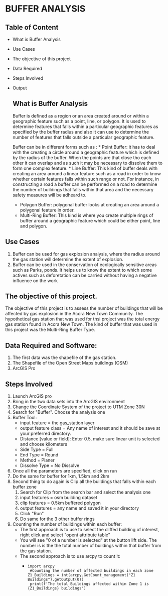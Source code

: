 # BUFFER ANALYSIS
## Table of Content
* What is Buffer Analysis
* Use Cases
* The objective of this project
* Data Required
* Steps Involved
* Output

  ## What is Buffer Analysis
  Buffer is defined as a region or an area created around or within a geographic feature such as a point, line, or polygon.
  It is used to determine features that falls within a particular geographic features as specified by the buffer radius and also it can use to determine the number of features that falls outside a particular geographic feature.

  Buffer can be in different forms such as :
      * Point Buffer: it has to deal with the creating a circle around a geographic feature which is defined by the radius of the buffer. When the points are that close tho each other it  can overlap and as such it may be necessary to dissolve them to form one complex feature.
      * Line Buffer: This kind of buffer deals with creating an area around a linear feature such as a road in order to know whether certain features falls within such range or not. For  instance, in constructing a road a buffer can be performed on a road to determine the number of buildings that falls within that area and the necessary safety measures will be  adheard to.
    * Polygon Buffer: polygonal buffer looks at creating an area around a polygonal feature in order.
    * Multi-Ring Buffer: This kind is where you create multiple rings of buffer around a geographic feature which could be either point, line and polygon.
## Use Cases
1. Buffer can be used for gas explosion analysis, where the radius around the gas station will determine the extent of explosion.
2. Buffer can be used in the conservation of ecologically sensitive areas such as Parks, ponds. It helps us to know the extent to which some actives such as deforetation can be carried without having a negative influence on the work

## The objective of this project.
The objective of this project is to assess the number of buildings that will be affected by gas explosion in the Accra New Town Community.
The hypothetical gas station that was used for thsi project was the total energy gas station found in Accra New Town.
The kind of buffer that was used in this project was the Multi-Ring Buffer Type.


## Data Required and Software:
  1. The first data was the shapefile of the gas station.
  2. The Shapefile of the Open Street Maps buildings (OSM)
  3. ArcGIS Pro 

## Steps Involved
1. Launch ArcGIS pro
2. Bring in the two data sets into the ArcGIS environment
3. Change the Coordinate System of the project to UTM Zone 30N
4. Search for "Buffer". Choose the analysis one
5. Buffer Tool:
   * input feature  = the gas_station layer
   * output feature class = Any name of interest and it should be save at your preferred directory.
   * Distance [value or field]: Enter 0.5, make sure linear unit is selected and choose kilometers
   * Side Type = Full
   * End Type = Round
   * Method = Planer
   * Dissolve Type = No Dissolve
6. Once all the parameters are specified, click on run
7. Do the same for buffer for 1km, 1.5km and 2km
8. Second thing to do again is Clip all the buildings that falls within each buffer zone
     1. Search for Clip  from the search bar and select the analysis one
     2. input features = osm building dataset
     3. clip features = 0.5km buffered polygon
     4. output features = any name and saved it in your directory
     5. Click "Run"
     6. Do same for the 3 other buffer rings
9. Counting the number of buildings within each buffer:
      * The first approach is to use to select the cliffed building of interest, right click and select "opent attribute table"
      * You will see "0 of a number is selected" at the button lift side. The number is is the the total number of buildings within that buffer from the gas station.
      * The second approach is to use arcpy to count it:
          * ```
            import arcpy
             #Counting the number of affected buildings in each zone
            Z1_Buildings = int(arcpy.GetCount_management("Z1 Buildings").getOutput(0))
             print(f'The total Buildings affected within Zone 1 is {Z1_Buildings} buildings')
            ```
    
